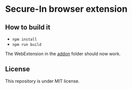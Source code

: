 # Secure-In browser extension

## How to build it

 - `npm install`
 - `npm run build`

The WebExtension in the [addon](addon/) folder should now work.

## License

This repository is under MIT license.